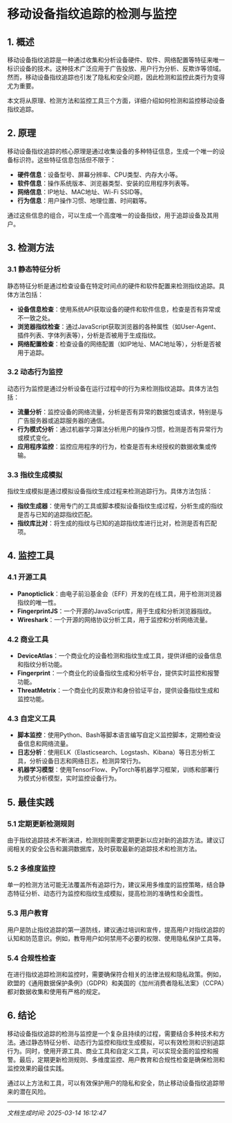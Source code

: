 # 移动设备指纹追踪的检测与监控

## 1. 概述

移动设备指纹追踪是一种通过收集和分析设备硬件、软件、网络配置等特征来唯一标识设备的技术。这种技术广泛应用于广告投放、用户行为分析、反欺诈等领域。然而，移动设备指纹追踪也引发了隐私和安全问题，因此检测和监控此类行为变得尤为重要。

本文将从原理、检测方法和监控工具三个方面，详细介绍如何检测和监控移动设备指纹追踪。

## 2. 原理

移动设备指纹追踪的核心原理是通过收集设备的多种特征信息，生成一个唯一的设备标识符。这些特征信息包括但不限于：

- **硬件信息**：设备型号、屏幕分辨率、CPU类型、内存大小等。
- **软件信息**：操作系统版本、浏览器类型、安装的应用程序列表等。
- **网络信息**：IP地址、MAC地址、Wi-Fi SSID等。
- **行为信息**：用户操作习惯、地理位置、时间戳等。

通过这些信息的组合，可以生成一个高度唯一的设备指纹，用于追踪设备及其用户。

## 3. 检测方法

### 3.1 静态特征分析

静态特征分析是通过检查设备在特定时间点的硬件和软件配置来检测指纹追踪。具体方法包括：

- **设备信息检查**：使用系统API获取设备的硬件和软件信息，检查是否有异常或不一致之处。
- **浏览器指纹检查**：通过JavaScript获取浏览器的各种属性（如User-Agent、插件列表、字体列表等），分析是否被用于生成指纹。
- **网络配置检查**：检查设备的网络配置（如IP地址、MAC地址等），分析是否被用于追踪。

### 3.2 动态行为监控

动态行为监控是通过分析设备在运行过程中的行为来检测指纹追踪。具体方法包括：

- **流量分析**：监控设备的网络流量，分析是否有异常的数据包或请求，特别是与广告服务器或追踪服务器的通信。
- **行为模式分析**：通过机器学习算法分析用户的操作习惯，检测是否有异常行为或模式变化。
- **应用程序监控**：监控应用程序的行为，检查是否有未经授权的数据收集或传输。

### 3.3 指纹生成模拟

指纹生成模拟是通过模拟设备指纹生成过程来检测追踪行为。具体方法包括：

- **指纹生成器**：使用专门的工具或脚本模拟设备指纹生成过程，分析生成的指纹是否与已知的追踪指纹匹配。
- **指纹库比对**：将生成的指纹与已知的追踪指纹库进行比对，检测是否有匹配项。

## 4. 监控工具

### 4.1 开源工具

- **Panopticlick**：由电子前沿基金会（EFF）开发的在线工具，用于检测浏览器指纹的唯一性。
- **FingerprintJS**：一个开源的JavaScript库，用于生成和分析浏览器指纹。
- **Wireshark**：一个开源的网络协议分析工具，用于监控和分析网络流量。

### 4.2 商业工具

- **DeviceAtlas**：一个商业化的设备检测和指纹生成工具，提供详细的设备信息和指纹分析功能。
- **Fingerprint**：一个商业化的设备指纹生成和分析平台，提供实时监控和报警功能。
- **ThreatMetrix**：一个商业化的反欺诈和身份验证平台，提供设备指纹生成和监控功能。

### 4.3 自定义工具

- **脚本监控**：使用Python、Bash等脚本语言编写自定义监控脚本，定期检查设备信息和网络流量。
- **日志分析**：使用ELK（Elasticsearch、Logstash、Kibana）等日志分析工具，分析设备日志和网络日志，检测异常行为。
- **机器学习模型**：使用TensorFlow、PyTorch等机器学习框架，训练和部署行为模式分析模型，实时监控设备行为。

## 5. 最佳实践

### 5.1 定期更新检测规则

由于指纹追踪技术不断演进，检测规则需要定期更新以应对新的追踪方法。建议订阅相关的安全公告和漏洞数据库，及时获取最新的追踪技术和检测方法。

### 5.2 多维度监控

单一的检测方法可能无法覆盖所有追踪行为，建议采用多维度的监控策略，结合静态特征分析、动态行为监控和指纹生成模拟，提高检测的准确性和全面性。

### 5.3 用户教育

用户是防止指纹追踪的第一道防线，建议通过培训和宣传，提高用户对指纹追踪的认知和防范意识。例如，教导用户如何禁用不必要的权限、使用隐私保护工具等。

### 5.4 合规性检查

在进行指纹追踪检测和监控时，需要确保符合相关的法律法规和隐私政策。例如，欧盟的《通用数据保护条例》（GDPR）和美国的《加州消费者隐私法案》（CCPA）都对数据收集和使用有严格的规定。

## 6. 结论

移动设备指纹追踪的检测与监控是一个复杂且持续的过程，需要结合多种技术和方法。通过静态特征分析、动态行为监控和指纹生成模拟，可以有效检测和识别追踪行为。同时，使用开源工具、商业工具和自定义工具，可以实现全面的监控和报警。最后，定期更新检测规则、多维度监控、用户教育和合规性检查是确保检测和监控效果的最佳实践。

通过以上方法和工具，可以有效保护用户的隐私和安全，防止移动设备指纹追踪带来的潜在风险。

---

*文档生成时间: 2025-03-14 16:12:47*
